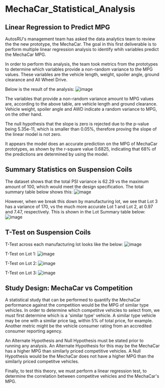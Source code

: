 # MechaCar_Statistical_Analysis

## Linear Regression to Predict MPG

AutosRU's management team has asked the data analytics team to review the the new prototype, the MechaCar. The goal in this first deliverable is to perform multiple linear regression analysis to identify whih variables predict the MechaCar MPG. 

In order to perform this analysis, the team took metrics from the prototypes to determine which variables provide a non-random variance to the MPG values. These variables are the vehicle length, weight, spoiler angle, ground clearance and All Wheel Drive.

Below is the result of the analysis:
![image](https://user-images.githubusercontent.com/80076110/123806545-a9d5b500-d8b4-11eb-907a-457e4ef99b3c.png)

The variables that provide a non-random variance amount to MPG values are, according to the above table, are vehicle length and ground clearance. Vehicle weight, spoiler angle and AWD indicate a random variance to MPG, on the other hand.

The null hypothesis that the slope is zero is rejected due to the p-value being 5.35e-11, which is smaller than 0.05%, therefore proving the slope of the linear model is not zero.

It appears the model does an accurate prediction on the MPG of MechaCar prototypes, as shown by the r-square value 0.6825, indicating that 68% of the predictions are determined by using the model.

## Summary Statistics on Suspension Coils

The dataset shows that the total PSI variance is 62.29 vs the maximum amount of 100, which would meet the design specification. The total summary table below shows this:
![image](https://user-images.githubusercontent.com/80076110/123820834-80228b00-d8c0-11eb-8da5-54395ac8b2ad.png)

However, when we break this down by manufacturing lot, we see that Lot 3 has a variance of 170, vs the much more accurate Lot 1 and Lot 2, at 0.97 and 7.47, respectively. This is shown in the Lot Summary table below:
![image](https://user-images.githubusercontent.com/80076110/123820879-8add2000-d8c0-11eb-8f66-9e8b8d7fd7b8.png)

## T-Test on Suspension Coils

T-Test across each manufacturing lot looks like the below:
![image](https://user-images.githubusercontent.com/80076110/123821408-faeba600-d8c0-11eb-8141-de6c91fc51dd.png)

T-Test on Lot 1:
![image](https://user-images.githubusercontent.com/80076110/123821872-63d31e00-d8c1-11eb-87d3-21a689213a74.png)

T-Test on Lot 2:
![image](https://user-images.githubusercontent.com/80076110/123821959-7baaa200-d8c1-11eb-8a2e-7ebb36770dc7.png)

T-Test on Lot 3:
![image](https://user-images.githubusercontent.com/80076110/123822064-8e24db80-d8c1-11eb-8836-ecf4418a5740.png)

## Study Design: MechaCar vs Competition

A statistical study that can be performed to quantify the MechaCar performance against the competition would be the MPG of similar type vehicles. In order to determine which competitve vehicles to select from, we must first determine which is a 'similar type' vehicle. A similar type vehicle may be one with a similar price tag, within 5% of total price, for example. Another metric might be the vehicle consumer rating from an accredited consumer reporting agency. 

An Alternate Hypothesis and Null Hypothesis must be stated prior to running any analysis. An Alternate Hypothesis for this may be the MechaCar has a higher MPG than similarly priced competitive vehicles. A Null Hypothesis would be the MechaCar does not have a higher MPG than the similarly priced competitve vehicles.

Finally, to test this theory, we must perform a linear regression test, to determine the correlation between competitve vehicles and the MechaCar's MPG.
